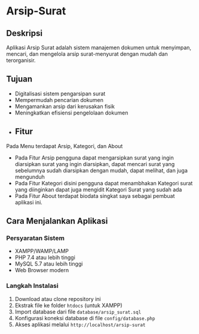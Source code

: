 # Arsip-Surat
## Deskripsi
Aplikasi Arsip Surat adalah sistem manajemen dokumen untuk menyimpan, mencari, dan mengelola arsip surat-menyurat dengan mudah dan terorganisir.
## Tujuan
- Digitalisasi sistem pengarsipan surat
- Mempermudah pencarian dokumen
- Mengamankan arsip dari kerusakan fisik
- Meningkatkan efisiensi pengelolaan dokumen
- ## Fitur
Pada Menu terdapat Arsip, Kategori, dan About
- Pada Fitur Arsip pengguna dapat mengarsipkan surat yang ingin diarsipkan surat yang ingin diarsipkan, dapat mencari surat yang sebelumnya sudah diarsipkan dengan mudah, dapat melihat, dan juga mengunduh 
- Pada Fitur Kategori disini pengguna dapat menambhakan Kategori surat yang diinginkan dapat juga mengidit Kategori Surat yang sudah ada
- Pada Fitur About terdapat biodata singkat saya sebagai pembuat aplikasi ini.
## Cara Menjalankan Aplikasi
### Persyaratan Sistem
- XAMPP/WAMP/LAMP
- PHP 7.4 atau lebih tinggi
- MySQL 5.7 atau lebih tinggi
- Web Browser modern
### Langkah Instalasi
1. Download atau clone repository ini
2. Ekstrak file ke folder `htdocs` (untuk XAMPP)
3. Import database dari file `database/arsip_surat.sql`
4. Konfigurasi koneksi database di file `config/database.php`
5. Akses aplikasi melalui `http://localhost/arsip-surat`
